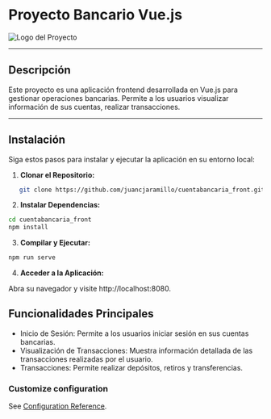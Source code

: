 # Proyecto Bancario Vue.js

![Logo del Proyecto](./path/to/logo.png)

---

## Descripción

Este proyecto es una aplicación frontend desarrollada en Vue.js para gestionar operaciones bancarias. Permite a los usuarios visualizar información de sus cuentas, realizar transacciones.

---

## Instalación

Siga estos pasos para instalar y ejecutar la aplicación en su entorno local:

1. **Clonar el Repositorio:**
```bash
   git clone https://github.com/juancjaramillo/cuentabancaria_front.git
```

2. **Instalar Dependencias:**

```bash
cd cuentabancaria_front
npm install
```

3. **Compilar y Ejecutar:**

```bash
npm run serve
```

4. **Acceder a la Aplicación:**

Abra su navegador y visite http://localhost:8080.

**<h2>Funcionalidades Principales</h2>**

- Inicio de Sesión: Permite a los usuarios iniciar sesión en sus cuentas bancarias.<br>
- Visualización de Transacciones: Muestra información detallada de las transacciones realizadas por el usuario.<br>
- Transacciones: Permite realizar depósitos, retiros y transferencias.



### Customize configuration
See [Configuration Reference](https://cli.vuejs.org/config/).
